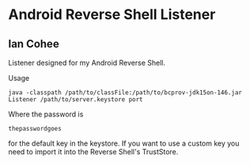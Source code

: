 Android Reverse Shell Listener
==============================
Ian Cohee
--------

Listener designed for my Android Reverse Shell. 

Usage

    java -classpath /path/to/classFile:/path/to/bcprov-jdk15on-146.jar Listener /path/to/server.keystore port

Where the password is
    
    thepasswordgoes

for the default key in the keystore. If you want to use a custom key you need to import it into the Reverse Shell's TrustStore.  
